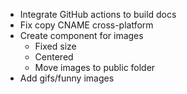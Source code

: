 - Integrate GitHub actions to build docs
- Fix copy CNAME cross-platform
- Create component for images
  - Fixed size
  - Centered
  - Move images to public folder
- Add gifs/funny images
